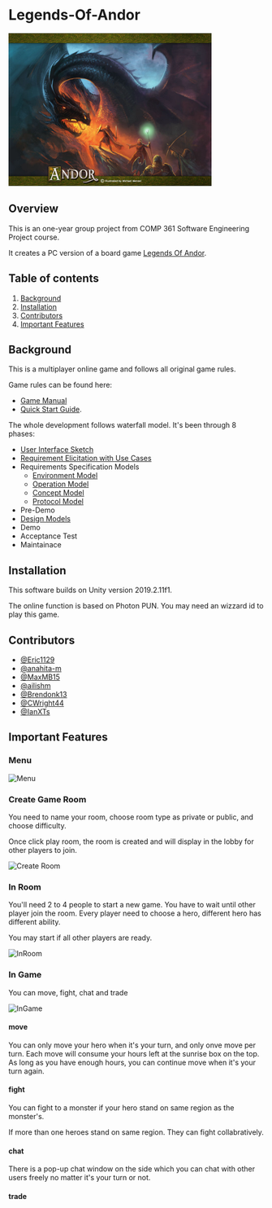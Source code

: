# Legends-Of-Andor

<img src="https://raw.githubusercontent.com/Eric1129/Legends-Of-Andor/Re-format/AndorAssets/Andor_HP_Art_07_01.jpg" width="400" height="300">

## Overview
This is an one-year group project from COMP 361 Software Engineering Project course.

It creates a PC version of a board game [Legends Of Andor](http://legendsofandor.com). 

## Table of contents
1. [Background](#background)
2. [Installation](#installation)
3. [Contributors](#contributors)
4. [Important Features](#important-features)

## Background
This is a multiplayer online game and follows all original game rules.

Game rules can be found here: 

- [Game Manual](AndorAssets/Andor_Manual.pdf)
- [Quick Start Guide](AndorAssets/Andor_QuickStart.pdf).

The whole development follows waterfall model. It's been through 8 phases:

- [User Interface Sketch](Milestones/M1_UI_Sketch.pdf)
- [Requirement Elicitation with Use Cases](Milestones/M2_Use_Cases.pdf)
- Requirements Specification Models 
  - [Environment Model](Milestones/M3_Environment_Model.pdf)
  - [Operation Model](Milestones/M3_Operation_Model.pdf)
  - [Concept Model](Milestones/M3_Concept_Model.pdf)
  - [Protocol Model](Milestones/M3_Protocol_Model.jucm)
- Pre-Demo
- [Design Models](Milestones/M5_Design_Models.zip)
- Demo
- Acceptance Test
- Maintainace

## Installation
This software builds on Unity version 2019.2.11f1.

The online function is based on Photon PUN. You may need an wizzard id to play this game. 

## Contributors
- [@Eric1129](https://github.com/Eric1129) 
- [@anahita-m](https://github.com/anahita-m)
- [@MaxMB15](https://github.com/MaxMB15)
- [@ailishm](https://github.com/ailishm)
- [@Brendonk13](https://github.com/Brendonk13)
- [@CWright44](https://github.com/CWright44)
- [@IanXTs](https://github.com/IanXTs)

## Important Features

### Menu

![Menu](https://github.com/Eric1129/Legends-Of-Andor/raw/master/AndorAssets/MenuScene.png)

### Create Game Room

You need to name your room, choose room type as private or public, and choose difficulty. 

Once click play room, the room is created and will display in the lobby for other players to join.

![Create Room](https://github.com/Eric1129/Legends-Of-Andor/raw/master/AndorAssets/CreateRoomScene.png)

### In Room

You'll need 2 to 4 people to start a new game. You have to wait until other player join the room. Every player need to choose a hero, different hero has different ability.

You may start if all other players are ready.

![InRoom](https://github.com/Eric1129/Legends-Of-Andor/raw/master/AndorAssets/InRoom.png)

### In Game

You can move, fight, chat and trade 

![InGame](https://github.com/Eric1129/Legends-Of-Andor/raw/master/AndorAssets/InGame.png)

#### move

You can only move your hero when it's your turn, and only onve move per turn. Each move will consume your hours left at the sunrise box on the top.
As long as you have enough hours, you can continue move when it's your turn again. 

#### fight

You can fight to a monster if your hero stand on same region as the monster's. 

If more than one heroes stand on same region. They can fight collabratively.

#### chat

There is a pop-up chat window on the side which you can chat with other users freely no matter it's your turn or not. 

#### trade

